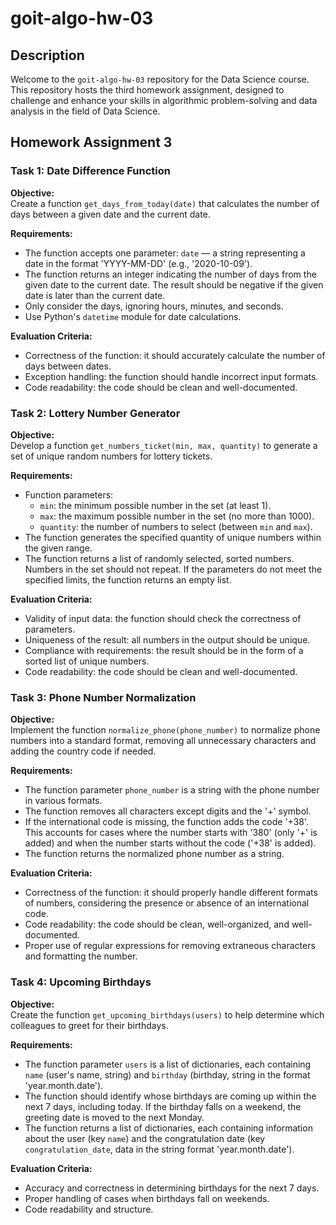# goit-algo-hw-03

## Description

Welcome to the `goit-algo-hw-03` repository for the Data Science course. This repository hosts the third homework assignment, designed to challenge and enhance your skills in algorithmic problem-solving and data analysis in the field of Data Science.

## Homework Assignment 3

### Task 1: Date Difference Function

**Objective:**  
Create a function `get_days_from_today(date)` that calculates the number of days between a given date and the current date.

**Requirements:**
- The function accepts one parameter: `date` — a string representing a date in the format 'YYYY-MM-DD' (e.g., '2020-10-09').
- The function returns an integer indicating the number of days from the given date to the current date. The result should be negative if the given date is later than the current date.
- Only consider the days, ignoring hours, minutes, and seconds.
- Use Python's `datetime` module for date calculations.

**Evaluation Criteria:**
- Correctness of the function: it should accurately calculate the number of days between dates.
- Exception handling: the function should handle incorrect input formats.
- Code readability: the code should be clean and well-documented.

### Task 2: Lottery Number Generator

**Objective:**  
Develop a function `get_numbers_ticket(min, max, quantity)` to generate a set of unique random numbers for lottery tickets.

**Requirements:**
- Function parameters:
  - `min`: the minimum possible number in the set (at least 1).
  - `max`: the maximum possible number in the set (no more than 1000).
  - `quantity`: the number of numbers to select (between `min` and `max`).
- The function generates the specified quantity of unique numbers within the given range.
- The function returns a list of randomly selected, sorted numbers. Numbers in the set should not repeat. If the parameters do not meet the specified limits, the function returns an empty list.

**Evaluation Criteria:**
- Validity of input data: the function should check the correctness of parameters.
- Uniqueness of the result: all numbers in the output should be unique.
- Compliance with requirements: the result should be in the form of a sorted list of unique numbers.
- Code readability: the code should be clean and well-documented.

### Task 3: Phone Number Normalization

**Objective:**  
Implement the function `normalize_phone(phone_number)` to normalize phone numbers into a standard format, removing all unnecessary characters and adding the country code if needed.

**Requirements:**
- The function parameter `phone_number` is a string with the phone number in various formats.
- The function removes all characters except digits and the '+' symbol.
- If the international code is missing, the function adds the code '+38'. This accounts for cases where the number starts with '380' (only '+' is added) and when the number starts without the code ('+38' is added).
- The function returns the normalized phone number as a string.

**Evaluation Criteria:**
- Correctness of the function: it should properly handle different formats of numbers, considering the presence or absence of an international code.
- Code readability: the code should be clean, well-organized, and well-documented.
- Proper use of regular expressions for removing extraneous characters and formatting the number.

### Task 4: Upcoming Birthdays

**Objective:**  
Create the function `get_upcoming_birthdays(users)` to help determine which colleagues to greet for their birthdays.

**Requirements:**
- The function parameter `users` is a list of dictionaries, each containing `name` (user's name, string) and `birthday` (birthday, string in the format 'year.month.date').
- The function should identify whose birthdays are coming up within the next 7 days, including today. If the birthday falls on a weekend, the greeting date is moved to the next Monday.
- The function returns a list of dictionaries, each containing information about the user (key `name`) and the congratulation date (key `congratulation_date`, data in the string format 'year.month.date').

**Evaluation Criteria:**
- Accuracy and correctness in determining birthdays for the next 7 days.
- Proper handling of cases when birthdays fall on weekends.
- Code readability and structure.
